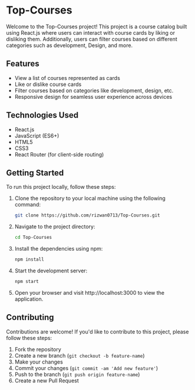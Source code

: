 # Top-Courses

Welcome to the Top-Courses project! This project is a course catalog built using React.js where users can interact with course cards by liking or disliking them. Additionally, users can filter courses based on different categories such as development, Design, and more.

## Features

- View a list of courses represented as cards
- Like or dislike course cards
- Filter courses based on categories like development, design, etc.
- Responsive design for seamless user experience across devices

## Technologies Used

- React.js
- JavaScript (ES6+)
- HTML5
- CSS3
- React Router (for client-side routing)

## Getting Started

To run this project locally, follow these steps:

1. Clone the repository to your local machine using the following command:
   ```bash
   git clone https://github.com/rizwan0713/Top-Courses.git
   ```

2. Navigate to the project directory:
   ```bash
   cd Top-Courses
   ```

4. Install the dependencies using npm:
   ```bash
   npm install
   ```
  
6. Start the development server:
   ```bash
   npm start
   ```

8. Open your browser and visit http://localhost:3000 to view the application.
   
## Contributing

Contributions are welcome! If you'd like to contribute to this project, please follow these steps:

1. Fork the repository
2. Create a new branch (`git checkout -b feature-name`)
3. Make your changes
4. Commit your changes (`git commit -am 'Add new feature'`)
5. Push to the branch (`git push origin feature-name`)
6. Create a new Pull Request
